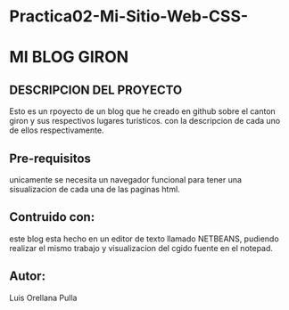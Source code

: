 # Practica02-Mi-Sitio-Web-CSS-

MI BLOG GIRON
================

DESCRIPCION DEL PROYECTO
-------------------------
Esto es un rpoyecto de un blog que he creado en github sobre 
el canton giron y sus respectivos lugares turisticos.
con la descripcion de cada uno de ellos respectivamente.

Pre-requisitos
---------------
unicamente se necesita un navegador funcional para tener una 
sisualizacion de cada una de las paginas html.

Contruido con:
---------------
este blog esta hecho en un editor de texto llamado NETBEANS, pudiendo realizar 
el mismo trabajo y visualizacion del cgido fuente en el notepad.

Autor:
-------
Luis Orellana Pulla
